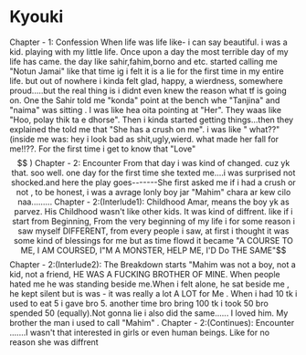 # Kyouki
Chapter - 1: Confession
When life was life like- i can say beautiful. i was a kid. playing with my little life. Once upon a day the most terrible day of my life has came. the day like sahir,fahim,borno and etc. started calling me "Notun Jamai" like that time ig i felt it is a lie for the first time in my entire life. but out of nowhere i kinda felt glad, happy, a wierdness, somewhere proud.....but the real thing is i didnt even knew the reason what tf is going on. One the Sahir told me "konda" point at the bench whe "Tanjina" and "naima" was sitting . I was like hea oita pointing at "Her". They waas like "Hoo, polay thik ta e dhorse". Then i kinda started getting things...then they explained the told me that "She has a crush on me". i was like " what??" (inside me was: hey i look bad as shit,ugly,wierd. what made her fall for me!!??. For the first time i get to know that "Love"$$ )
Chapter - 2: Encounter 
From that day i was kind of changed. cuz yk that. soo well. one day for the first time she texted me....i was surprised not shocked.and here the play goes-------She first asked me if i had a crush or not , to be honest, i was a avrage lonly boy jar "Mahim" chara ar kew cilo naa.........
Chapter - 2:(Interlude1): Childhood 
Amar, means the boy yk as parvez. His Childhood wasn't like other kids. It was kind of diffrent. like if i start from Beginning, From the very beginning of my life i for some reason i saw myself DIFFERENT, from every people i saw, at first i thought it was some kind of blessings for me but as time flowd it became "A COURSE TO ME, I AM COURSED, I"M A MONSTER, HELP ME, I'D Do THE SAME"$$
Chapter - 2:(Interlude2): The Breakdown starts
"Mahim was not a boy, not a kid, not a friend, HE WAS A FUCKING BROTHER OF MINE. When people hated me he was standing beside me.When i felt alone, he sat beside me , he kept silent but is was - it was really a lot A LOT for Me . When i had 10 tk i used to eat 5 i gave bro 5. another time bro bring 100 tk i took 50 bro spended 50 (equally).Not gonna lie i also did the same...... I loved him. My brother the man i used to call "Mahim" .
Chapter - 2:(Continues): Encounter
.......I wasn't that interested in girls or even human beings. Like for no reason she was diffrent 
